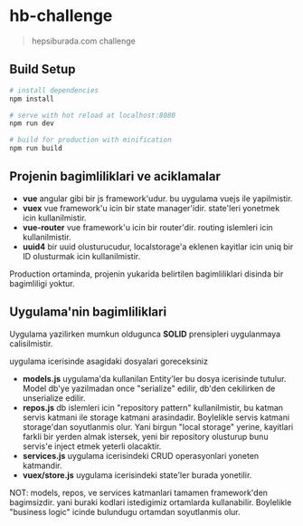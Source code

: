 # hb-challenge

> hepsiburada.com challenge

## Build Setup

``` bash
# install dependencies
npm install

# serve with hot reload at localhost:8080
npm run dev

# build for production with minification
npm run build
```

## Projenin bagimliliklari ve aciklamalar

- **vue** angular gibi bir js framework'udur. bu uygulama vuejs ile yapilmistir.
- **vuex** vue framework'u icin bir state manager'idir. state'leri yonetmek icin kullanilmistir.
- **vue-router** vue framework'u icin bir router'dir. routing islemleri icin kullanilmistir.
- **uuid4** bir uuid olusturucudur, localstorage'a eklenen kayitlar icin uniq bir ID olusturmak icin kullanilmistir.

Production ortaminda, projenin yukarida belirtilen bagimliliklari disinda bir bagimliligi yoktur.

## Uygulama'nin bagimliliklari

Uygulama yazilirken mumkun oldugunca **SOLID** prensipleri uygulanmaya calisilmistir.

uygulama icerisinde asagidaki dosyalari goreceksiniz

- **models.js** uygulama'da kullanilan Entity'ler bu dosya icerisinde tutulur. Model db'ye yazilmadan once "serialize" edilir, db'den cekilirken de unserialize edilir.
- **repos.js** db islemleri icin "repository pattern" kullanilmistir, bu katman servis katmani ile storage katmani arasindadir. Boylelikle servis katmani storage'dan soyutlanmis olur. Yani birgun "local storage" yerine, kayitlari farkli bir yerden almak istersek, yeni bir repository olusturup bunu servis'e inject etmek yeterli olacaktir.
- **services.js** uygulama icerisindeki CRUD operasyonlari yoneten katmandir. 
- **vuex/store.js** uygulama icerisindeki state'ler burada yonetilir.

NOT: models, repos, ve services katmanlari tamamen framework'den bagimsizdir. yani buraki kodlari istedigimiz ortamlarda kullanabilir. Boylelikle "business logic" icinde bulundugu ortamdan soyutlanmis olur.